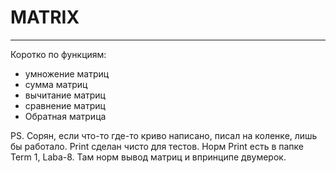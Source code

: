 # MATRIX
---
Коротко по функциям:
* умножение матриц
* сумма матриц
* вычитание матриц
* сравнение матриц
* Обратная матрица

PS. Сорян, если что-то где-то криво написано, писал на коленке, лишь бы работало. Print сделан чисто для тестов. Норм Print есть в папке Term 1, Laba-8. Там норм вывод матриц и впринципе двумерок.
